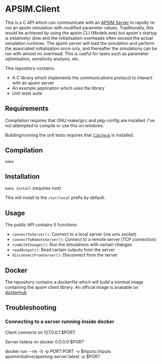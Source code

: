 # APSIM.Client

This is a C API which can communicate with an [APSIM Server](https://apsimnextgeneration.netlify.app/usage/server) to rapidly re-run an apsim simulation with modified parameter values. Traditionally, this would be achieved by using the apsim CLI (Models.exe) but apsim's startup is (relatively) slow and the initialisation overheads often exceed the actual simulation runtimes. The apsim server will load the simulation and perform the associated initialisation once only, and thereafter the simulations can be run with almost no overhead. This is useful for tasks such as parameter optimisation, sensitivity analysis, etc.

This repository contains:

- A C library which implements the communications protocol to interact with an apsim server
- An example application which uses the library
- Unit tests suite

## Requirements

Compilation requires that GNU make/gcc and pkg-config are installed. I've not attempted to compile or use this on windows.

Building/running the unit tests requires that [`libcheck`](https://github.com/libcheck/check) is installed.

## Compilation

`make`

## Installation

`make install` (requires root)

This will install to the `/usr/local` prefix by default.

## Usage

The public API contains 5 functions:

- `connectToServer()`: Connect to a local server (via unix socket)
- `connectToRemoteServer()`: Connect to a remote server (TCP connection)
- `runWithChanges()`: Run the simulations with certain changes
- `readOutput()`: Read certain outputs from the server
- `disconnectFromServer()`: Disconnect from the server

## Docker

The repository contains a dockerfile which will build a minimal image containing the apsim client library. An official image is available on [dockerhub](https://hub.docker.com/r/hol430/apsimclient)

## Troubleshooting

### Connecting to a server running inside docker

Client connects on 127.0.0.1:$PORT

Server listens on docker 0.0.0.0:$PORT

docker run --rm -it -p $PORT:$PORT -v $inputs:/inputs apsiminitiative/apsimng-server:latest -p $PORT
